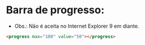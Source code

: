 # Barra de progresso:

- Obs.: Não é aceita no Internet Explorer 9 em diante.

~~~html
<progress max="100" value="50"></progress>
~~~

